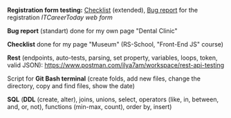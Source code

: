 **Registration form testing:** [Checklist](https://docs.google.com/spreadsheets/d/1qJnvanNQyvdgK9VbdKLJRN__sP_xyHEwWXZF1vwmr7E/edit#gid=0) (extended), [Bug report](https://docs.google.com/spreadsheets/d/1qJnvanNQyvdgK9VbdKLJRN__sP_xyHEwWXZF1vwmr7E/edit#gid=678321474) for the registration *ITCareerToday web form*

**Bug report** (standart) done for my own page "Dental Clinic"

**Checklist** done for my page "Museum" (RS-School, "Front-End JS" course)

**Rest** (endpoints, auto-tests, parsing, set property, variables, loops, token, valid JSON): https://www.postman.com/ilya7am/workspace/rest-api-testing 

Script for **Git Bash terminal** (create folds, add new files, change the directory, copy and find files, show the date)

**SQL** (**DDL** (create, alter), joins, unions, select, operators (like, in, between, and, or, not), functions (min-max, count), order by, insert) 
